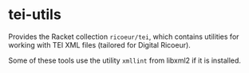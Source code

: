 # tei-utils #

Provides the Racket collection `ricoeur/tei`, which contains utilities for working with TEI XML files (tailored for Digital Ricoeur).

Some of these tools use the utility `xmllint` from libxml2 if it is installed.